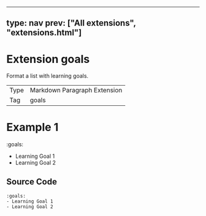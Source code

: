 



---
type: nav
prev: ["All extensions", "extensions.html"]
---





# Extension goals

Format a list with learning goals.
<table class="table"><tbody><td>Type</td><td>Markdown Paragraph Extension</td>
<tr></tr>
<td>Tag</td><td>goals</td>
<tr></tr></tbody></table>






# Example 1

:goals:
- Learning Goal 1
- Learning Goal 2






## Source Code

```
:goals:
- Learning Goal 1
- Learning Goal 2
```



